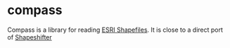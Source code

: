 # compass

Compass is a library for reading [ESRI Shapefiles](https://www.esri.com/content/dam/esrisites/sitecore-archive/Files/Pdfs/library/whitepapers/pdfs/shapefile.pdf). It is close to a direct port of [Shapeshifter](https://github.com/GHvW/shapeshifter)
